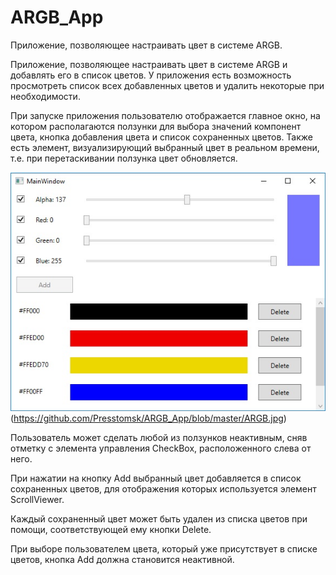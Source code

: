 # ARGB_App
Приложение, позволяющее настраивать цвет в системе ARGB.

Приложение, позволяющее настраивать цвет в системе ARGB и добавлять его в список цветов. У приложения есть возможность просмотреть список всех добавленных цветов и удалить некоторые при необходимости.

При запуске приложения пользователю отображается главное окно, на котором располагаются ползунки для выбора значений компонент цвета, кнопка добавления цвета и список сохраненных цветов. Также есть элемент, визуализирующий выбранный цвет в реальном времени, т.е. при перетаскивании ползунка цвет обновляется.

![ARGB App interface](https://github.com/Presstomsk/ARGB_App/blob/master/ARGB.jpg)(https://github.com/Presstomsk/ARGB_App/blob/master/ARGB.jpg)

Пользователь может сделать любой из ползунков неактивным, сняв отметку с элемента управления CheckBox, расположенного слева от него.

При нажатии на кнопку Add выбранный цвет добавляется в список сохраненных цветов, для отображения которых используется элемент ScrollViewer.

Каждый сохраненный цвет может быть удален из списка цветов при помощи, соответствующей ему кнопки Delete.

При выборе пользователем цвета, который уже присутствует в списке цветов, кнопка Add должна становится
неактивной.
